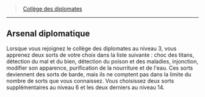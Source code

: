 ﻿---
!GenericItem
Id: bard_diplomats_hd.md#arsenal-diplomatique
ParentLink: bard_diplomats_hd.md#collège-des-diplomates
Name: Arsenal diplomatique
ParentName: Collège des diplomates
NameLevel: 2
Attributes: {}
---
> [Collège des diplomates](hd_bard_diplomats.md)

---

## Arsenal diplomatique

Lorsque vous rejoignez le collège des diplomates au niveau 3, vous apprenez deux sorts de votre choix dans la liste suivante : choc des titans, détection du mal et du bien, détection du poison et des maladies, injonction, modifier son apparence, purification de la nourriture et de l'eau. Ces sorts deviennent des sorts de barde, mais ils ne comptent pas dans la limite du nombre de sorts que vous connaissez. Vous choisissez deux sorts supplémentaires au niveau 6 et les deux derniers au niveau 14.

